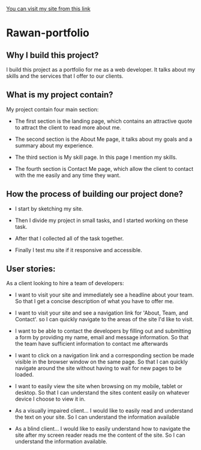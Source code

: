 [You can visit my site from this link](https://gsg-g8.github.io/Rawan-Portfolio/)
 # Rawan-portfolio


## Why I build this project?

I build this project as a portfolio for me as a web developer. 
It talks about my skills and the services that I offer to our clients. 


 ## What is my project contain?

My project contain four main section:

* The first section is the landing page, which contains an attractive quote to attract the client to read more about me.

* The second section is the About Me page, it talks about  my goals and a summary about my experience.

* The third section is My skill page. In this page I mention my skills.

* The fourth section is Contact Me page, which allow the client to contact with the me easily and any time they want.



## How the process of building our project done?

* I start by sketching my site.

* Then I divide my project in small tasks, and I started working on these task.

* After that I collected all of the task together.
* Finally I test mu site if it responsive and accessible.

## User stories:
        
As a client looking to hire a team of developers:

* I want to visit your site and immediately see a headline about your team. So that I get a concise description of what you have to offer me.


* I want to visit your site and see a navigation link for 'About, Team, and Contact'. so I can quickly navigate to the areas of the site I'd like to visit.


* I want to be able to contact the developers by filling out and submitting a form by providing my name, email and message information. So that the team have sufficient information to contact me afterwards

* I want to click on a navigation link and a corresponding section be made visible in the browser window on the same page. So that I can quickly navigate around the site without having to wait for new pages to be loaded.


* I want to easily view the site when browsing on my mobile, tablet or desktop. So that I can understand the sites content easily on whatever device I choose to view it in.

* As a visually impaired client...
I would like to easily read and understand the text on your site. So I can understand the information available

* As a blind client...
I would like to easily understand how to navigate the site after my screen reader reads me the content of the site. So I can understand the information available.
